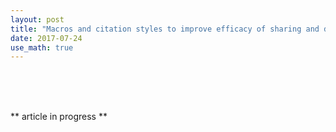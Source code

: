 ```yaml
---
layout: post
title: "Macros and citation styles to improve efficacy of sharing and discussing scientific articles."
date: 2017-07-24
use_math: true
---
```

<br><br><br>

** article in progress  **

<br><br><br>

